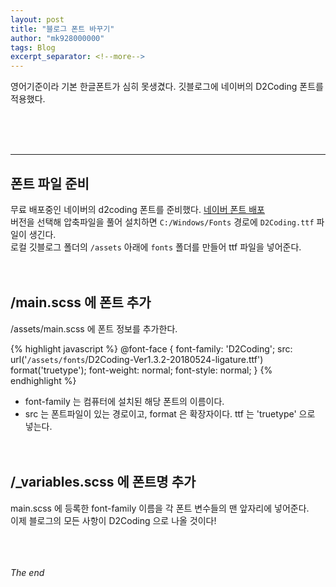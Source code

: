```yaml
---
layout: post
title: "블로그 폰트 바꾸기"
author: "mk928000000"
tags: Blog
excerpt_separator: <!--more-->
---
```



영어기준이라 기본 한글폰트가 심히 못생겼다. 깃블로그에 네이버의 D2Coding 폰트를 적용했다.
<!--more-->
<br><br><br>
<hr>

## 폰트 파일 준비 
무료 배포중인 네이버의 d2coding 폰트를 준비했다. [네이버 폰트 배포](https://github.com/naver/d2codingfont) <br>
버전을 선택해 압축파일을 풀어 설치하면 `C:/Windows/Fonts` 경로에 `D2Coding.ttf` 파일이 생긴다.<br> 
로컬 깃블로그 폴더의 `/assets` 아래에 `fonts` 폴더를 만들어 ttf 파일을 넣어준다.<br><br><br>

## /main.scss 에 폰트 추가
/assets/main.scss 에 폰트 정보를 추가한다.

{% highlight javascript %}
 @font-face {
 font-family: 'D2Coding';
 src: url('`/assets/fonts`/D2Coding-Ver1.3.2-20180524-ligature.ttf') format('truetype');
 font-weight: normal;
 font-style: normal;
}
{% endhighlight %}

* font-family 는 컴퓨터에 설치된 해당 폰트의 이름이다.
* src 는 폰트파일이 있는 경로이고, format 은 확장자이다. ttf 는 'truetype' 으로 넣는다.
<br><br><br>

## /_variables.scss 에 폰트명 추가

main.scss 에 등록한 font-family 이름을 각 폰트 변수들의 맨 앞자리에 넣어준다.
<br>
이제 블로그의 모든 사항이 D2Coding 으로 나올 것이다!

<br><br><br>
_The end_